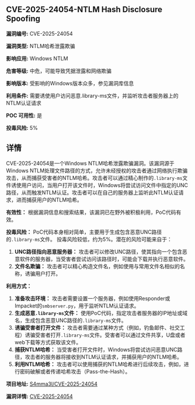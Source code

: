 ## CVE-2025-24054-NTLM Hash Disclosure Spoofing

**漏洞编号:** CVE-2025-24054

**漏洞类型:** NTLM哈希泄露欺骗

**影响应用:** Windows NTLM

**危害等级:** 中危，可能导致凭据泄露和网络欺骗

**影响版本:** 受影响的Windows版本众多，参见漏洞库信息

**利用条件:** 需要诱使用户访问恶意.library-ms文件，并监听攻击者服务器上的NTLM认证请求

**POC 可用性:** 是

**投毒风险:** 5%

## 详情

CVE-2025-24054是一个Windows NTLM哈希泄露欺骗漏洞。该漏洞源于Windows NTLM处理文件路径的方式，允许未经授权的攻击者通过网络执行欺骗攻击，从而捕获受害者的NTLM哈希。攻击者可以通过精心制作的`.library-ms`文件诱使用户访问，当用户打开该文件时，Windows将尝试访问文件中指定的UNC路径，从而触发NTLM认证。攻击者可以在自己的服务器上监听此NTLM认证请求，进而捕获用户的NTLM哈希。

**有效性：**
根据漏洞信息和搜索结果，该漏洞已在野外被积极利用，PoC代码有效。

**投毒风险：**
PoC代码本身相对简单，主要用于生成包含恶意UNC路径的`.library-ms`文件。 投毒风险较低，约为5%。潜在的风险可能来自于：

1.  **UNC路径指向恶意服务器：** 攻击者可以修改UNC路径，使其指向一个包含恶意软件的服务器，当受害者尝试访问该路径时，可能会下载并执行恶意软件。
2.  **文件名欺骗：** 攻击者可以精心构造文件名，例如使用与常用文件名相似的名称，诱骗用户打开。

**利用方式：**
1.  **准备攻击环境：** 攻击者需要设置一个服务器，例如使用Responder或Impacket的`smbserver.py`，用于监听NTLM认证请求。
2.  **生成恶意`.library-ms`文件：** 使用PoC代码，指定攻击者服务器的IP地址或域名，生成包含恶意UNC路径的`.library-ms`文件。
3.  **诱骗受害者打开文件：** 攻击者需要通过某种方式（例如，钓鱼邮件、社交工程）诱骗受害者打开`.library-ms`文件。受害者可以通过文件共享，U盘或者web下载等方式获取该文件。
4.  **捕获NTLM哈希：** 当受害者打开文件时，Windows将尝试访问恶意UNC路径，攻击者的服务器将接收到NTLM认证请求，并捕获用户的NTLM哈希。
5.  **利用NTLM哈希：** 攻击者可以使用捕获的NTLM哈希进行后续攻击，例如，进行密码破解或者传递哈希攻击（Pass-the-Hash）。

**项目地址:** [S4mma3l/CVE-2025-24054](https://github.com/S4mma3l/CVE-2025-24054)

**漏洞详情:** [CVE-2025-24054](https://nvd.nist.gov/vuln/detail/CVE-2025-24054)